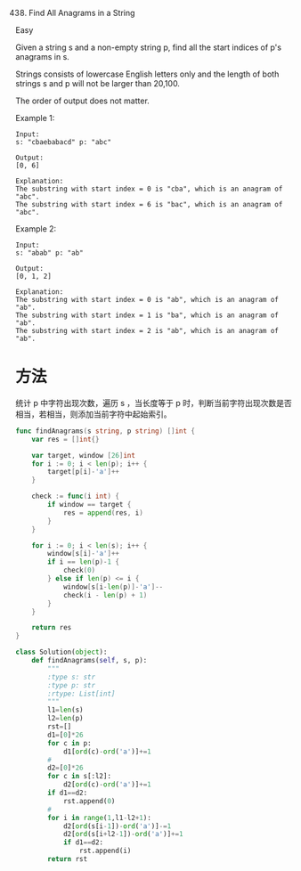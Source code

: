 438. Find All Anagrams in a String

Easy

Given a string s and a non-empty string p, find all the start indices of p's anagrams in s.

Strings consists of lowercase English letters only and the length of both strings s and p will not be larger than 20,100.

The order of output does not matter.

Example 1:

```
Input:
s: "cbaebabacd" p: "abc"

Output:
[0, 6]

Explanation:
The substring with start index = 0 is "cba", which is an anagram of "abc".
The substring with start index = 6 is "bac", which is an anagram of "abc".
```

Example 2:

```
Input:
s: "abab" p: "ab"

Output:
[0, 1, 2]

Explanation:
The substring with start index = 0 is "ab", which is an anagram of "ab".
The substring with start index = 1 is "ba", which is an anagram of "ab".
The substring with start index = 2 is "ab", which is an anagram of "ab".
```


# 方法
统计 p 中字符出现次数，遍历 s ，当长度等于 p 时，判断当前字符出现次数是否相当，若相当，则添加当前字符中起始索引。


```go
func findAnagrams(s string, p string) []int {
    var res = []int{}

	var target, window [26]int
	for i := 0; i < len(p); i++ {
		target[p[i]-'a']++
	}

	check := func(i int) {
		if window == target {
			res = append(res, i)
		}
	}

	for i := 0; i < len(s); i++ {
		window[s[i]-'a']++
		if i == len(p)-1 {
			check(0)
		} else if len(p) <= i {
			window[s[i-len(p)]-'a']--
			check(i - len(p) + 1)
		}
	}

	return res
}
```


```python
class Solution(object):
    def findAnagrams(self, s, p):
        """
        :type s: str
        :type p: str
        :rtype: List[int]
        """
        l1=len(s)
        l2=len(p)
        rst=[]
        d1=[0]*26
        for c in p:
            d1[ord(c)-ord('a')]+=1
        #
        d2=[0]*26
        for c in s[:l2]:
            d2[ord(c)-ord('a')]+=1
        if d1==d2:
            rst.append(0)
        #
        for i in range(1,l1-l2+1):
            d2[ord(s[i-1])-ord('a')]-=1
            d2[ord(s[i+l2-1])-ord('a')]+=1
            if d1==d2:
                rst.append(i)
        return rst

```